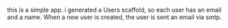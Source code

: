 this is a simple app. i generated a Users scaffold, so each user has an email and a name. When a new user is created, the user is sent an email via smtp.
